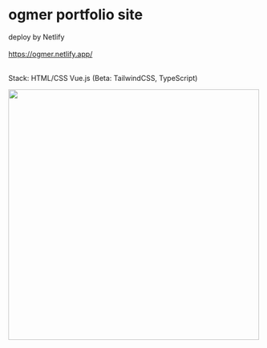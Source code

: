 
# ogmer portfolio site

deploy by Netlify<br><br>
https://ogmer.netlify.app/<br><br>

Stack: HTML/CSS Vue.js (Beta: TailwindCSS, TypeScript)

<img src="https://user-images.githubusercontent.com/52206772/184557935-ab5908ef-44b5-418d-b25c-d7f75e43c77f.gif" width="500">
